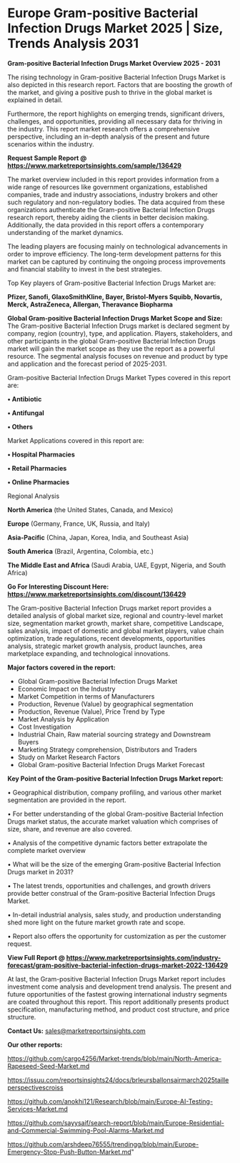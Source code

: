  # Europe Gram-positive Bacterial Infection Drugs Market 2025 | Size, Trends Analysis 2031

<Strong> Gram-positive Bacterial Infection Drugs Market Overview 2025 - 2031</strong>

The rising technology in Gram-positive Bacterial Infection Drugs Market is also depicted in this research report. Factors that are boosting the growth of the market, and giving a positive push to thrive in the global market is explained in detail.

Furthermore, the report highlights on emerging trends, significant drivers, challenges, and opportunities, providing all necessary data for thriving in the industry. This report market research offers a comprehensive perspective, including an in-depth analysis of the present and future scenarios within the industry.

<strong>Request Sample Report @ <a href=https://www.marketreportsinsights.com/sample/136429>https://www.marketreportsinsights.com/sample/136429</a></strong>

The market overview included in this report provides information from a wide range of resources like government organizations, established companies, trade and industry associations, industry brokers and other such regulatory and non-regulatory bodies. The data acquired from these organizations authenticate the Gram-positive Bacterial Infection Drugs research report, thereby aiding the clients in better decision making. Additionally, the data provided in this report offers a contemporary understanding of the market dynamics.

The leading players are focusing mainly on technological advancements in order to improve efficiency. The long-term development patterns for this market can be captured by continuing the ongoing process improvements and financial stability to invest in the best strategies.

Top Key players of Gram-positive Bacterial Infection Drugs Market are:

<strong>Pfizer, Sanofi, GlaxoSmithKline, Bayer, Bristol-Myers Squibb, Novartis, Merck, AstraZeneca, Allergan, Theravance Biopharma</strong>

<strong><b>Global Gram-positive Bacterial Infection Drugs Market Scope and Size:</b></strong>
The Gram-positive Bacterial Infection Drugs market is declared segment by company, region (country), type, and application. Players, stakeholders, and other participants in the global Gram-positive Bacterial Infection Drugs market will gain the market scope as they use the report as a powerful resource. The segmental analysis focuses on revenue and product by type and application and the forecast period of 2025-2031.

Gram-positive Bacterial Infection Drugs Market Types covered in this report are:

<strong>• Antibiotic

• Antifungal

• Others</strong>

Market Applications covered in this report are:

<strong>• Hospital Pharmacies

• Retail Pharmacies

• Online Pharmacies</strong> 

Regional Analysis

<strong>North America</strong> (the United States, Canada, and Mexico)

<strong>Europe</strong> (Germany, France, UK, Russia, and Italy)

<strong>Asia-Pacific</strong> (China, Japan, Korea, India, and Southeast Asia)

<strong>South America</strong> (Brazil, Argentina, Colombia, etc.)

<strong>The Middle East and Africa</strong> (Saudi Arabia, UAE, Egypt, Nigeria, and South Africa)

<strong>Go For Interesting Discount Here: <a href=https://www.marketreportsinsights.com/discount/136429>https://www.marketreportsinsights.com/discount/136429</a></strong>

The Gram-positive Bacterial Infection Drugs market report provides a detailed analysis of global market size, regional and country-level market size, segmentation market growth, market share, competitive Landscape, sales analysis, impact of domestic and global market players, value chain optimization, trade regulations, recent developments, opportunities analysis, strategic market growth analysis, product launches, area marketplace expanding, and technological innovations.

<strong><b>Major factors covered in the report:</b></strong>
<ul>
  <li>Global Gram-positive Bacterial Infection Drugs Market </li>
  <li>Economic Impact on the Industry</li>
  <li>Market Competition in terms of Manufacturers</li>
  <li>Production, Revenue (Value) by geographical segmentation</li>
  <li>Production, Revenue (Value), Price Trend by Type</li>
  <li>Market Analysis by Application</li>
  <li>Cost Investigation</li>
  <li>Industrial Chain, Raw material sourcing strategy and Downstream Buyers</li>
  <li>Marketing Strategy comprehension, Distributors and Traders</li>
  <li>Study on Market Research Factors</li>
  <li>Global Gram-positive Bacterial Infection Drugs Market Forecast</li>
</ul>

<strong><b>Key Point of the Gram-positive Bacterial Infection Drugs Market report:</b></strong>

• Geographical distribution, company profiling, and various other market segmentation are provided in the report.

• For better understanding of the global Gram-positive Bacterial Infection Drugs market status, the accurate market valuation which comprises of size, share, and revenue are also covered.

• Analysis of the competitive dynamic factors better extrapolate the complete market overview

• What will be the size of the emerging Gram-positive Bacterial Infection Drugs market in 2031?

• The latest trends, opportunities and challenges, and growth drivers provide better construal of the Gram-positive Bacterial Infection Drugs Market.

• In-detail industrial analysis, sales study, and production understanding shed more light on the future market growth rate and scope.

• Report also offers the opportunity for customization as per the customer request.

<strong><b>View Full Report @ <a href=https://www.marketreportsinsights.com/industry-forecast/gram-positive-bacterial-infection-drugs-market-2022-136429>https://www.marketreportsinsights.com/industry-forecast/gram-positive-bacterial-infection-drugs-market-2022-136429</a></b></strong>


At last, the Gram-positive Bacterial Infection Drugs Market report includes investment come analysis and development trend analysis. The present and future opportunities of the fastest growing international industry segments are coated throughout this report. This report additionally presents product specification, manufacturing method, and product cost structure, and price structure.

<strong>Contact Us:</strong>
sales@marketreportsinsights.com

<strong>Our other reports:</strong>

<a href=https://github.com/cargo4256/Market-trends/blob/main/North-America-Rapeseed-Seed-Market.md>https://github.com/cargo4256/Market-trends/blob/main/North-America-Rapeseed-Seed-Market.md</a>

<a href=https://issuu.com/reportsinsights24/docs/brleursballonsairmarch2025tailleperspectivescroiss>https://issuu.com/reportsinsights24/docs/brleursballonsairmarch2025tailleperspectivescroiss</a>

<a href=https://github.com/anokhi121/Research/blob/main/Europe-AI-Testing-Services-Market.md>https://github.com/anokhi121/Research/blob/main/Europe-AI-Testing-Services-Market.md</a>

<a href=https://github.com/sayysaif/search-report/blob/main/Europe-Residential-and-Commercial-Swimming-Pool-Alarms-Market.md>https://github.com/sayysaif/search-report/blob/main/Europe-Residential-and-Commercial-Swimming-Pool-Alarms-Market.md</a>

<a href=https://github.com/arshdeep76555/trendingg/blob/main/Europe-Emergency-Stop-Push-Button-Market.md>https://github.com/arshdeep76555/trendingg/blob/main/Europe-Emergency-Stop-Push-Button-Market.md</a>"
